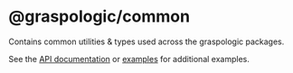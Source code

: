 # @graspologic/common

Contains common utilities & types used across the graspologic packages.

See the [API documentation](./dist/docs/globals.md) or [examples](../../../examples) for additional examples.
